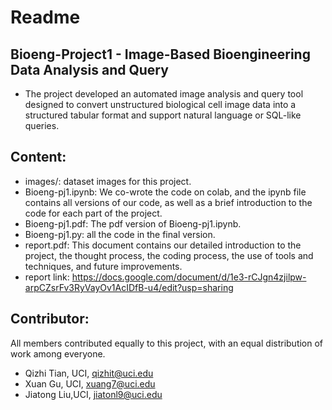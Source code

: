 # Readme

## Bioeng-Project1 - Image-Based Bioengineering Data Analysis and Query
- The project developed an automated image analysis and query tool designed to convert unstructured biological cell image data into a structured tabular format and support natural language or SQL-like queries.

## Content:
- images/: dataset images for this project.
- Bioeng-pj1.ipynb: We co-wrote the code on colab, and the ipynb file contains all versions of our code, as well as a brief introduction to the code for each part of the project.
- Bioeng-pj1.pdf: The pdf version of Bioeng-pj1.ipynb.
- Bioeng-pj1.py: all the code in the final version.
- report.pdf: This document contains our detailed introduction to the project, the thought process, the coding process, the use of tools and techniques, and future improvements.
- report link: https://docs.google.com/document/d/1e3-rCJgn4zjilpw-arpCZsrFv3RyVayOv1AcIDfB-u4/edit?usp=sharing

## Contributor:
All members contributed equally to this project, with an equal distribution of work among everyone.
- Qizhi Tian, UCI, qizhit@uci.edu
- Xuan Gu, UCI, xuang7@uci.edu
- Jiatong Liu,UCI, jiatonl9@uci.edu
